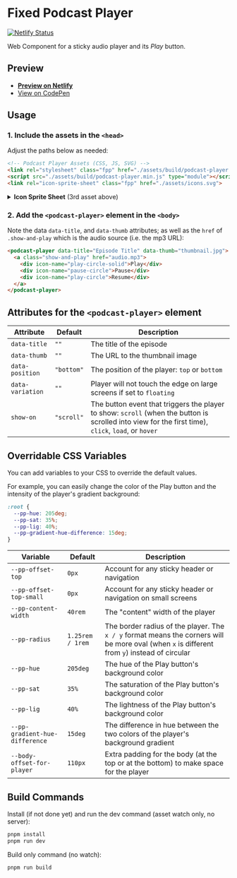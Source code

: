 # Fixed Podcast Player

[![Netlify Status](https://api.netlify.com/api/v1/badges/add63bda-b777-4889-95d9-68e936a82751/deploy-status)](https://app.netlify.com/sites/fixed-podcast-player/deploys)

Web Component for a sticky audio player and its *Play* button.

## Preview
- **[Preview on Netlify](https://fixed-podcast-player.netlify.app/)**
- [View on CodePen](https://codepen.io/nonsalant/pen/pvoyRmZ)

## Usage

### 1. Include the assets in the `<head>`

Adjust the paths below as needed:

```html
<!-- Podcast Player Assets (CSS, JS, SVG) -->
<link rel="stylesheet" class="fpp" href="./assets/build/podcast-player.min.css">
<script src="./assets/build/podcast-player.min.js" type="module"></script>
<link rel="icon-sprite-sheet" class="fpp" href="./assets/icons.svg">
```
<details>
<summary><b>Icon Sprite Sheet</b> (3rd asset above)</summary>
<p>The <code>&lt;link rel="icon-sprite-sheet"&gt;</code> above sets the URL for the <a href="https://ryantrimble.com/blog/what-the-heck-is-an-svg-sprite-sheet.html">SVG sprite sheet</a> used for the icons.</p>
<p>This can be omitted from here if setting the following attribute on the <code>&lt;podcast-player&gt;</code> element:
<br><code>svg-base="./assets/icons.svg"</code></p>
</details>

### 2. Add the `<podcast-player>` element in the `<body>`

Note the data `data-title`, and `data-thumb` attributes; as well as the `href` of `.show-and-play` which is the audio source (i.e. the mp3 URL):

```html
<podcast-player data-title="Episode Title" data-thumb="thumbnail.jpg">
  <a class="show-and-play" href="audio.mp3">
    <div icon-name="play-circle-solid">Play</div>
    <div icon-name="pause-circle">Pause</div>
    <div icon-name="play-circle">Resume</div>
  </a>
</podcast-player>
```


## Attributes for the `<podcast-player>` element
| Attribute | Default | Description |
| --- | --- | --- |
| `data-title` | `""` | The title of the episode |
| `data-thumb` | `""` | The URL to the thumbnail image |
| `data-position` | `"bottom"` | The position of the player: `top` or `bottom` |
| `data-variation` | `""` | Player will not touch the edge on large screens if set to `floating` |
| `show-on` | `"scroll"` | The button event that triggers the player to show: `scroll` (when the button is scrolled into view for the first time), `click`, `load`, or `hover` |

## Overridable CSS Variables

You can add variables to your CSS to override the default values. 

For example, you can easily change the color of the Play button and the intensity of  the player's gradient background:
```css
:root {
  --pp-hue: 205deg;
  --pp-sat: 35%;
  --pp-lig: 40%;
  --pp-gradient-hue-difference: 15deg;
}
```
| Variable | Default | Description |
| --- | --- | --- |
| `--pp-offset-top` | `0px` | Account for any sticky header or navigation |
| `--pp-offset-top-small` | `0px` | Account for any sticky header or navigation on small screens |
| `--pp-content-width` | `40rem` | The "content" width of the player |
| `--pp-radius` | `1.25rem / 1rem` | The border radius of the player. The `x / y` format means the corners will be more oval (when `x` is different from `y`) instead of circular |
| `--pp-hue` | `205deg` | The hue of the Play button's background color |
| `--pp-sat` | `35%` | The saturation of the Play button's background color |
| `--pp-lig` | `40%` | The lightness of the Play button's background color |
| `--pp-gradient-hue-difference` | `15deg` | The difference in hue between the two colors of the player's background gradient |
| `--body-offset-for-player` | `110px` | Extra padding for the body (at the top or at the bottom) to make space for the player |

## Build Commands

Install (if not done yet) and run the dev command (asset watch only, no server):
```bash
pnpm install
pnpm run dev
```

Build only command (no watch):
```bash
pnpm run build
```


